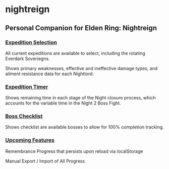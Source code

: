 # nightreign
## Personal Companion for Elden Ring: Nightreign
### <ins>Expedition Selection</ins>

All current expeditions are available to select, including the rotating Everdark Soveriegns.

Shows primary weaknesses, effective and ineffective damage types, and ailment resistance data for each Nightlord.

### <ins>Expedition Timer</ins>

Shows remaining time in each stage of the Night closure process, which accounts for the variable time in the Night 2 Boss Fight.

### <ins>Boss Checklist</ins>

Shows checklist are available bosses to allow for 100% completion tracking.

### <ins>Upcoming Features</ins>

Remembrance Progress that persists upon reload via localStorage

Manual Export / Import of All Progress

